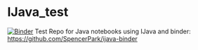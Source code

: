 # IJava_test

[![Binder](https://mybinder.org/badge_logo.svg)](https://mybinder.org/v2/gh/deKlerk/IJava_test/master)
Test Repo for Java notebooks using IJava and binder: https://github.com/SpencerPark/ijava-binder
